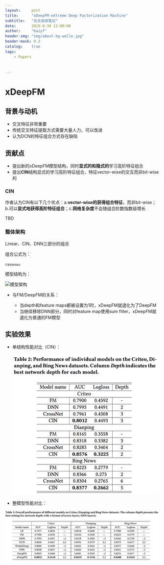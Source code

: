 ```yaml
---
layout:     post
title:      "xDeepFM-eXtreme Deep Factorization Machine"
subtitle:   "论文阅读笔记"
date:       2019-9-30 12:00:00
author:     "baiyf"
header-img: "img/about-bg-walle.jpg"
header-mask: 0.3
catalog:    true
tags:
    - Papers


---
```


# xDeepFM

## 背景与动机

- 交叉特征非常重要
- 传统交叉特征提取方式需要大量人力，可以改进
- 认为DCN的特征组合方式存在缺陷

## 贡献点

- 提出新的xDeepFM模型结构，同时**显式的和隐式的**学习高阶特征组合
- 提出**CIN**结构显式的学习高阶特征组合，特征vector-wise的交互而非bit-wise的

### CIN

作者认为CIN有以下几个优点：a.**vector-wise的获得组合特征**，而非bit-wise；b.可以**显式地获得高阶特征组合**；c.**网络复杂度**不会随组合阶数指数级增长

TBD

### 整体架构

Linear、CIN、DNN三部分的组合

组合公式为：

<img src="/img/xDeepFM/post/xDeepFM前向公式.png" alt="模型整体输出" style="zoom:50%;" />

模型结构为：

![模型架构](/img/xDeepFM/post/xDeepFM整体架构.png)

- 与FM/DeepFM的关系：

  - 当depth和feature maps都被设置为1时，xDeepFM就退化为了DeepFM
  - 当继续移除DNN部分，同时对feature map使用sum filter，xDeepFM就退化为普通的FM模型

  

## 实验效果

- 单结构性能对比（CIN）：

  <img src="/img/post/xDeepFM/单结构性能对比.png" alt="单结构性能对比" style="zoom:67%;" />

- 整模型性能对比：

![整模型性能对比](/img/post/xDeepFM/整模型性能对比.png)